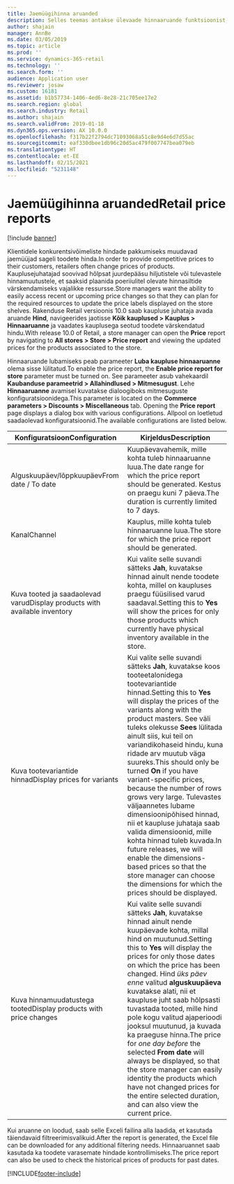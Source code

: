 ```yaml
---
title: Jaemüügihinna aruanded
description: Selles teemas antakse ülevaade hinnaaruande funktsioonist, mida saab kasutada tootesortimendi puhul tulevaste hinnamuutuste kuvamiseks.
author: shajain
manager: AnnBe
ms.date: 03/05/2019
ms.topic: article
ms.prod: ''
ms.service: dynamics-365-retail
ms.technology: ''
ms.search.form: ''
audience: Application user
ms.reviewer: josaw
ms.custom: 16181
ms.assetid: b1b57734-1406-4ed6-8e28-21c705ee17e2
ms.search.region: global
ms.search.industry: Retail
ms.author: shajain
ms.search.validFrom: 2019-01-18
ms.dyn365.ops.version: AX 10.0.0
ms.openlocfilehash: f317b22f2794dc71093068a51c8e9d4e6d7d55ac
ms.sourcegitcommit: eaf330dbee1db96c20d5ac479f007747bea079eb
ms.translationtype: HT
ms.contentlocale: et-EE
ms.lasthandoff: 02/15/2021
ms.locfileid: "5231148"
---
```

# <a name="retail-price-reports"></a><span data-ttu-id="bb426-103">Jaemüügihinna aruanded</span><span class="sxs-lookup"><span data-stu-id="bb426-103">Retail price reports</span></span>

[!include [banner](includes/banner.md)]


<span data-ttu-id="bb426-104">Klientidele konkurentsivõimeliste hindade pakkumiseks muudavad jaemüüjad sageli toodete hinda.</span><span class="sxs-lookup"><span data-stu-id="bb426-104">In order to provide competitive prices to their customers, retailers often change prices of products.</span></span> <span data-ttu-id="bb426-105">Kauplusejuhatajad soovivad hõlpsat juurdepääsu hiljutistele või tulevastele hinnamuutustele, et saaksid plaanida poeriiulitel olevate hinnasiltide värskendamiseks vajalikke ressursse.</span><span class="sxs-lookup"><span data-stu-id="bb426-105">Store managers want the ability to easily access recent or upcoming price changes so that they can plan for the required resources to update the price labels displayed on the store shelves.</span></span> <span data-ttu-id="bb426-106">Rakenduse Retail versioonis 10.0 saab kaupluse juhataja avada aruande **Hind**, navigeerides jaotisse **Kõik kauplused \> Kauplus \> Hinnaaruanne** ja vaadates kauplusega seotud toodete värskendatud hindu.</span><span class="sxs-lookup"><span data-stu-id="bb426-106">With release 10.0 of Retail, a store manager can open the **Price** report by navigating to **All stores \> Store \> Price report** and viewing the updated prices for the products associated to the store.</span></span> 

<span data-ttu-id="bb426-107">Hinnaaruande lubamiseks peab parameeter **Luba kaupluse hinnaaruanne** olema sisse lülitatud.</span><span class="sxs-lookup"><span data-stu-id="bb426-107">To enable the price report, the **Enable price report for store** parameter must be turned on.</span></span> <span data-ttu-id="bb426-108">See parameeter asub vahekaardil **Kaubanduse parameetrid \> Allahindlused \> Mitmesugust**. Lehe **Hinnaaruanne** avamisel kuvatakse dialoogiboks mitmesuguste konfiguratsioonidega.</span><span class="sxs-lookup"><span data-stu-id="bb426-108">This parameter is located on the **Commerce parameters \> Discounts \> Miscellaneous** tab. Opening the **Price report** page displays a dialog box with various configurations.</span></span> <span data-ttu-id="bb426-109">Allpool on loetletud saadaolevad konfiguratsioonid.</span><span class="sxs-lookup"><span data-stu-id="bb426-109">The available configurations are listed below.</span></span>

| <span data-ttu-id="bb426-110">Konfiguratsioon</span><span class="sxs-lookup"><span data-stu-id="bb426-110">Configuration</span></span> | <span data-ttu-id="bb426-111">Kirjeldus</span><span class="sxs-lookup"><span data-stu-id="bb426-111">Description</span></span> |
|---|---|
| <span data-ttu-id="bb426-112">Alguskuupäev/lõppkuupäev</span><span class="sxs-lookup"><span data-stu-id="bb426-112">From date / To date</span></span>| <span data-ttu-id="bb426-113">Kuupäevavahemik, mille kohta tuleb hinnaaruanne luua.</span><span class="sxs-lookup"><span data-stu-id="bb426-113">The date range for which the price report should be generated.</span></span> <span data-ttu-id="bb426-114">Kestus on praegu kuni 7 päeva.</span><span class="sxs-lookup"><span data-stu-id="bb426-114">The duration is currently limited to 7 days.</span></span> |
| <span data-ttu-id="bb426-115">Kanal</span><span class="sxs-lookup"><span data-stu-id="bb426-115">Channel</span></span>| <span data-ttu-id="bb426-116">Kauplus, mille kohta tuleb hinnaaruanne luua.</span><span class="sxs-lookup"><span data-stu-id="bb426-116">The store for which the price report should be generated.</span></span> |
| <span data-ttu-id="bb426-117">Kuva tooted ja saadaolevad varud</span><span class="sxs-lookup"><span data-stu-id="bb426-117">Display products with available inventory</span></span>| <span data-ttu-id="bb426-118">Kui valite selle suvandi sätteks **Jah**, kuvatakse hinnad ainult nende toodete kohta, millel on kaupluses praegu füüsilised varud saadaval.</span><span class="sxs-lookup"><span data-stu-id="bb426-118">Setting this to **Yes** will show the prices for only those products which currently have physical inventory available in the store.</span></span> |
| <span data-ttu-id="bb426-119">Kuva tootevariantide hinnad</span><span class="sxs-lookup"><span data-stu-id="bb426-119">Display prices for variants</span></span> | <span data-ttu-id="bb426-120">Kui valite selle suvandi sätteks **Jah**, kuvatakse koos tooteetalonidega tootevariantide hinnad.</span><span class="sxs-lookup"><span data-stu-id="bb426-120">Setting this to **Yes** will display the prices of the variants along with the product masters.</span></span> <span data-ttu-id="bb426-121">See väli tuleks olekusse **Sees** lülitada ainult siis, kui teil on variandikohaseid hindu, kuna ridade arv muutub väga suureks.</span><span class="sxs-lookup"><span data-stu-id="bb426-121">This should only be turned **On** if you have variant-specific prices, because the number of rows grows very large.</span></span> <span data-ttu-id="bb426-122">Tulevastes väljaannetes lubame dimensioonipõhised hinnad, nii et kaupluse juhataja saab valida dimensioonid, mille kohta hinnad tuleb kuvada.</span><span class="sxs-lookup"><span data-stu-id="bb426-122">In future releases, we will enable the dimensions-based prices so that the store manager can choose the dimensions for which the prices should be displayed.</span></span> |
| <span data-ttu-id="bb426-123">Kuva hinnamuudatustega tooted</span><span class="sxs-lookup"><span data-stu-id="bb426-123">Display products with price changes</span></span> | <span data-ttu-id="bb426-124">Kui valite selle suvandi sätteks **Jah**, kuvatakse hinnad ainult nende kuupäevade kohta, millal hind on muutunud.</span><span class="sxs-lookup"><span data-stu-id="bb426-124">Setting this to **Yes** will display the prices for only those dates on which the price has been changed.</span></span> <span data-ttu-id="bb426-125">Hind *üks päev enne* valitud **alguskuupäeva** kuvatakse alati, nii et kaupluse juht saab hõlpsasti tuvastada tooted, mille hind pole kogu valitud ajaperioodi jooksul muutunud, ja kuvada ka praeguse hinna.</span><span class="sxs-lookup"><span data-stu-id="bb426-125">The price for *one day before* the selected **From date** will always be displayed, so that the store manager can easily identity the products which have not changed prices for the entire selected duration, and can also view the current price.</span></span> |

<span data-ttu-id="bb426-126">Kui aruanne on loodud, saab selle Exceli failina alla laadida, et kasutada täiendavaid filtreerimisvalikuid.</span><span class="sxs-lookup"><span data-stu-id="bb426-126">After the report is generated, the Excel file can be downloaded for any additional filtering needs.</span></span> <span data-ttu-id="bb426-127">Hinnaaruannet saab kasutada ka toodete varasemate hindade kontrollimiseks.</span><span class="sxs-lookup"><span data-stu-id="bb426-127">The price report can also be used to check the historical prices of products for past dates.</span></span>


[!INCLUDE[footer-include](../includes/footer-banner.md)]